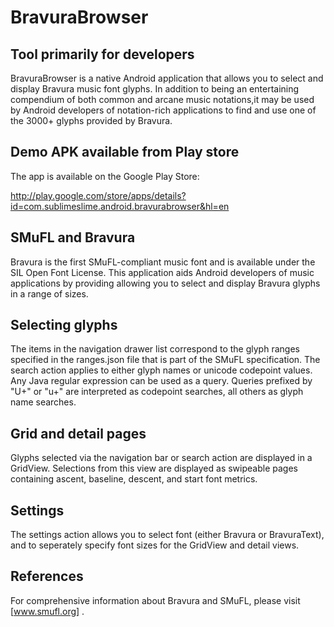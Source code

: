 BravuraBrowser
==============

Tool primarily for developers
--------------------------
BravuraBrowser is a native Android application that allows you to select and display Bravura music font glyphs. In addition to being an entertaining compendium of both common and arcane music notations,it  may be used by Android developers of notation-rich applications to find and use one of the 3000+ glyphs provided by Bravura.

Demo APK available from Play store
--------

The app is available on the Google Play Store:

http://play.google.com/store/apps/details?id=com.sublimeslime.android.bravurabrowser&hl=en

SMuFL and Bravura
-----------------
Bravura is the first SMuFL-compliant music font and is available under the SIL Open Font License. This application aids Android developers of music applications by providing allowing you to select and display Bravura glyphs in a range of sizes.

Selecting glyphs
----------------
The items in the navigation drawer list correspond to the glyph ranges specified in the ranges.json file that is part of the SMuFL specification. The search action applies to either glyph names or unicode codepoint values. Any Java regular expression can be used as a query. Queries prefixed by "U+" or "u+" are interpreted as codepoint searches, all others as glyph name searches.

Grid and detail pages
--------------
Glyphs selected via the navigation bar or search action are displayed in a GridView. Selections from this view are displayed as swipeable pages containing ascent, baseline, descent, and start font metrics.

Settings
----------
The settings action allows you to select font (either Bravura or BravuraText), and to seperately specify font sizes for the GridView and detail views.

References
----------

For comprehensive information about Bravura and SMuFL, please visit [www.smufl.org] .